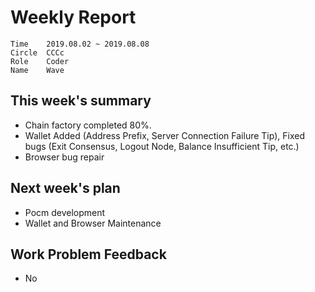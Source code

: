 # Weekly Report 
```
Time	2019.08.02 ~ 2019.08.08
Circle	CCCc
Role	Coder
Name	Wave
```
## This week's summary
- Chain factory completed 80%.
- Wallet Added (Address Prefix, Server Connection Failure Tip), Fixed bugs (Exit Consensus, Logout Node, Balance Insufficient Tip, etc.)
- Browser bug repair

## Next week's plan

- Pocm development
- Wallet and Browser Maintenance

## Work Problem Feedback
- No

